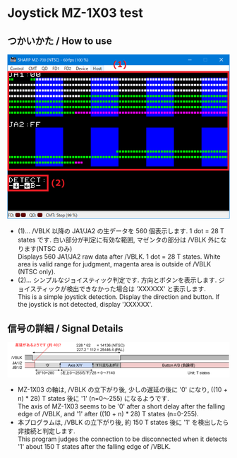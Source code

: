# Joystick MZ-1X03 test

## つかいかた / How to use

![usage](JoystickMZ1X03Test.png)

- (1)... /VBLK 以降の JA1/JA2 の生データを 560 個表示します. 1 dot = 28 T states です.
        白い部分が判定に有効な範囲, マゼンタの部分は /VBLK 外になります(NTSC のみ)<br>
        Displays 560 JA1/JA2 raw data after /VBLK. 1 dot = 28 T states.
        White area is valid range for judgment, magenta area is outside of /VBLK (NTSC only).
- (2)... シンプルなジョイスティック判定です. 方向とボタンを表示します. ジョイスティックが検出できなかった場合は 'XXXXXX' と表示します.<br>
        This is a simple joystick detection. Display the direction and button. If the joystick is not detected, display 'XXXXXX'.

## 信号の詳細 / Signal Details

![pic](MZ-1X03_TimingChart.png)

- MZ-1X03 の軸は, /VBLK の立下がり後, 少しの遅延の後に '0' になり, ((10 + n) * 28) T states 後に '1' (n=0～255) になるようです.<br>
  The axis of MZ-1X03 seems to be '0' after a short delay after the falling edge of /VBLK, and '1' after ((10 + n) * 28) T states (n=0-255).
- 本プログラムは, /VBLK の立下がり後, 約 150 T states 後に '1' を検出したら非接続と判定します.<br>
  This program judges the connection to be disconnected when it detects '1' about 150 T states after the falling edge of /VBLK.<br>
